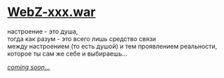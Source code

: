 # [WebZ-xxx.war](http://disasterpeace.com/portfolio)

настроение - это душа,  
тогда как разум - это всего лишь средство связи  
между настроением (то есть душой) и тем проявлением реальности,  
которое ты сам же себе и выбираешь...

[*сoming soon...*](server-jar.md)

